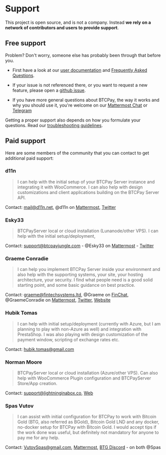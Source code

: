 # Support

This project is open source, and is not a company. Instead **we rely on a network of contributors and users to provide support**.

## Free support

Problem? Don't worry, someone else has probably been through that before you.

* First have a look at our [user documentation](./README.md) and [Frequently Asked Questions](./FAQ/readme.md).

* If your issue is not referenced there, or you want to request a new feature, please open a [github issue](https://github.com/btcpayserver/btcpayserver/issues).

* If you have more general questions about BTCPay, the way it works and why you should use it, you're welcome on our [Mattermost Chat](https://chat.btcpayserver.org/) or [Telegram](https://t.me/btcpayserver)

Getting a proper support also depends on how you formulate your questions. Read our [troubleshooting guidelines](./Troubleshooting.md).

## Paid support

Here are some members of the community that you can contact to get additional paid support:

### d11n

> I can help with the initial setup of your BTCPay Server instance and integrating it with WooCommerce. I can also help with design customizations and client applications building on the BTCPay Server API.

Contact: mail@d11n.net, @d11n on [Mattermost](https://chat.btcpayserver.org/), [Twitter](https://twitter.com/_d11n_)

### Esky33

> BTCPayServer local or cloud installation (Lunanode/other VPS). I can help with the initial setup/deployment,  

Contact: support@btcpayjungle.com - @Esky33 on [Mattermost](https://chat.btcpayserver.org/) -  [Twitter](https://twitter.com/Esky33junglist)
 
### Graeme Conradie

> I can help you implement BTCPay Server inside your environment and also help with the supporting systems, your site, your hosting architecture, your security. I find what people need is a good solid starting point, and some basic guidance on best practice.

Contact: graeme@fintechsystems.ltd, @Graeme on [FinChat](https://chat.fintechsystems.ltd), @GraemeConradie on [Mattermost](https://chat.btcpayserver.org/), [Twitter](https://twitter.com/GraemeConradie), [Website](https://graemeconradie.com/)
 
### Hubik Tomas

> I can help with initial setup/deployment (currently with Azure, but I am planning to play with non-Azure as well) and integration with PrestaShop. I was also playing with design customization of the payment window, scripting of exchange rates etc.

Contact: hubik.tomas@gmail.com

### Norman Moore

> BTCPayServer local or cloud installation (Azure/other VPS).  Can also help with WooCommerce Plugin configuration and BTCPayServer Store/App creation.

Contact: support@lightninginabox.co, [Web](https://lightninginabox.co)

### Spas Vutov

> I can assist with initial configuration for BTCPay to work with Bitcoin Gold (BTG, also referred as BGold), Bitcoin Gold LND and any docker, no-docker setup for BTCPay with Bitcoin Gold. I would accept tips if the work done was useful, but definitely not mandatory for anyone to pay me for any help.

Contact: VutovSpas@gmail.com, [Mattermost](https://chat.btcpayserver.org/), [BTG Discord](https://forum.bitcoingold.org/t/btg-discord-invite/138) - on both @Spas
